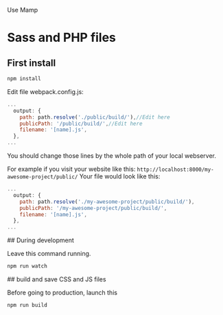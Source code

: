 Use Mamp

# Sass and PHP files

## First install

```bash
npm install
```
Edit file webpack.config.js:
```javascript
...
  output: {
    path: path.resolve('./public/build/'),//Edit here
    publicPath: '/public/build/',//Edit here
    filename: '[name].js',
  },
...
```
You should change those lines by the whole path of your local webserver. 

For example if you visit your website like this:
`http://localhost:8000/my-awesome-project/public/`
Your file would look like this:
```javascript
...
  output: {
    path: path.resolve('./my-awesome-project/public/build/'),
    publicPath: '/my-awesome-project/public/build/',
    filename: '[name].js',
  },
...
```

## During development

Leave this command running.
```bash
npm run watch
```

## build and save CSS and JS files

Before going to production, launch this
```bash
npm run build
```
